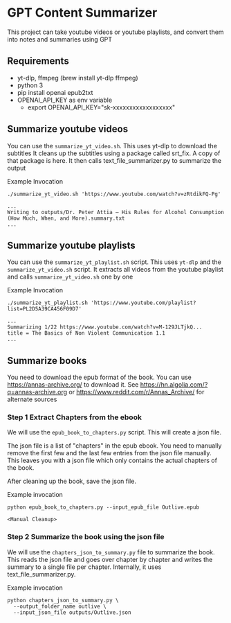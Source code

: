 # GPT Content Summarizer

This project can take youtube videos or youtube playlists, and convert them into notes and summaries using GPT


## Requirements

* yt-dlp, ffmpeg (brew install yt-dlp ffmpeg)
* python 3
* pip install openai epub2txt
* OPENAI_API_KEY as env variable
  * export OPENAI_API_KEY="sk-xxxxxxxxxxxxxxxxxx"

## Summarize youtube videos

You can use the `summarize_yt_video.sh`. This uses yt-dlp to download the subtitles
It cleans up the subtitles using a package called srt_fix. A copy of that package is here. It then calls text_file_summarizer.py to summarize the output

Example Invocation

```
./summarize_yt_video.sh 'https://www.youtube.com/watch?v=zRtdikFQ-Pg'

...
Writing to outputs/Dr. Peter Attia — His Rules for Alcohol Consumption (How Much, When, and More).summary.txt
...
```

## Summarize youtube playlists

You can use the `summarize_yt_playlist.sh` script. This uses `yt-dlp` and the `summarize_yt_video.sh` script. It extracts all videos from
the youtube playlist and calls `summarize_yt_video.sh` one by one




Example Invocation

```
./summarize_yt_playlist.sh 'https://www.youtube.com/playlist?list=PL2D5A39CA456F09D7'

...
Summarizing 1/22 https://www.youtube.com/watch?v=M-129JLTjkQ...
title = The Basics of Non Violent Communication 1.1
...
```

## Summarize books

You need to download the epub format of the book. You can use https://annas-archive.org/ to download it. See https://hn.algolia.com/?q=annas-archive.org or https://www.reddit.com/r/Annas_Archive/ for alternate sources


### Step 1 Extract Chapters from the ebook

We will use the `epub_book_to_chapters.py` script. This will create a json file.

The json file is a list of "chapters" in the epub ebook. You need to manually remove the first few and the last few entries from the
json file manually. This leaves you with a json file which only contains the actual chapters of the book.

After cleaning up the book, save the json file.

Example invocation

```
python epub_book_to_chapters.py --input_epub_file Outlive.epub

<Manual Cleanup>
```

### Step 2 Summarize the book using the json file

We will use the `chapters_json_to_summary.py` file to summarize the book. This reads the
json file and goes over chapter by chapter and writes the summary to a single file per chapter. Internally, it uses text_file_summarizer.py.

Example invocation

```
python chapters_json_to_summary.py \
  --output_folder_name outlive \
  --input_json_file outputs/Outlive.json
```
